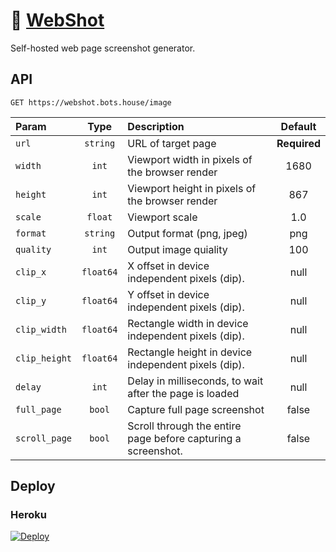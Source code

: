 # 📸 [WebShot](https://webshot.bots.house)

Self-hosted web page screenshot generator.

## API

```http
GET https://webshot.bots.house/image
```

| Param         |   Type    | Description                                                   |   Default    |
| :------------ | :-------: | :------------------------------------------------------------ | :----------: |
| `url`         | `string`  | URL of target page                                            | **Required** |
| `width`       |   `int`   | Viewport width in pixels of the browser render                |     1680     |
| `height`      |   `int`   | Viewport height in pixels of the browser render               |     867      |
| `scale`       |  `float`  | Viewport scale                                                |     1.0      |
| `format`      | `string`  | Output format (png, jpeg)                                     |     png      |
| `quality`     |   `int`   | Output image quiality                                         |     100      |
| `clip_x`      | `float64` | X offset in device independent pixels (dip).                  |     null     |
| `clip_y`      | `float64` | Y offset in device independent pixels (dip).                  |     null     |
| `clip_width`  | `float64` | Rectangle width in device independent pixels (dip).           |     null     |
| `clip_height` | `float64` | Rectangle height in device independent pixels (dip).          |     null     |
| `delay`       |   `int`   | Delay in milliseconds, to wait after the page is loaded       |     null     |
| `full_page`   |  `bool`   | Capture full page screenshot                                  |    false     |
| `scroll_page` |  `bool`   | Scroll through the entire page before capturing a screenshot. |    false     |

## Deploy

### Heroku

[![Deploy](https://www.herokucdn.com/deploy/button.svg)](https://heroku.com/deploy?template=https://github.com/bots-house/webshot/tree/heroku-button)
